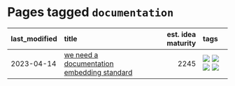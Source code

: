 # Pages tagged `documentation`

|last_modified|title|est. idea maturity|tags
|:---|:---|---:|:---|
|2023-04-14|[we need a documentation embedding standard](../doc-embed-standard.md)|2245|[![](https://img.shields.io/badge/tag-accessibility-aa21fc)](../tags/accessibility.md) [![](https://img.shields.io/badge/tag-documentation-b25b5)](../tags/documentation.md) [![](https://img.shields.io/badge/tag-standard-76bb24)](../tags/standard.md) [![](https://img.shields.io/badge/tag-tooling-96f021)](../tags/tooling.md)|